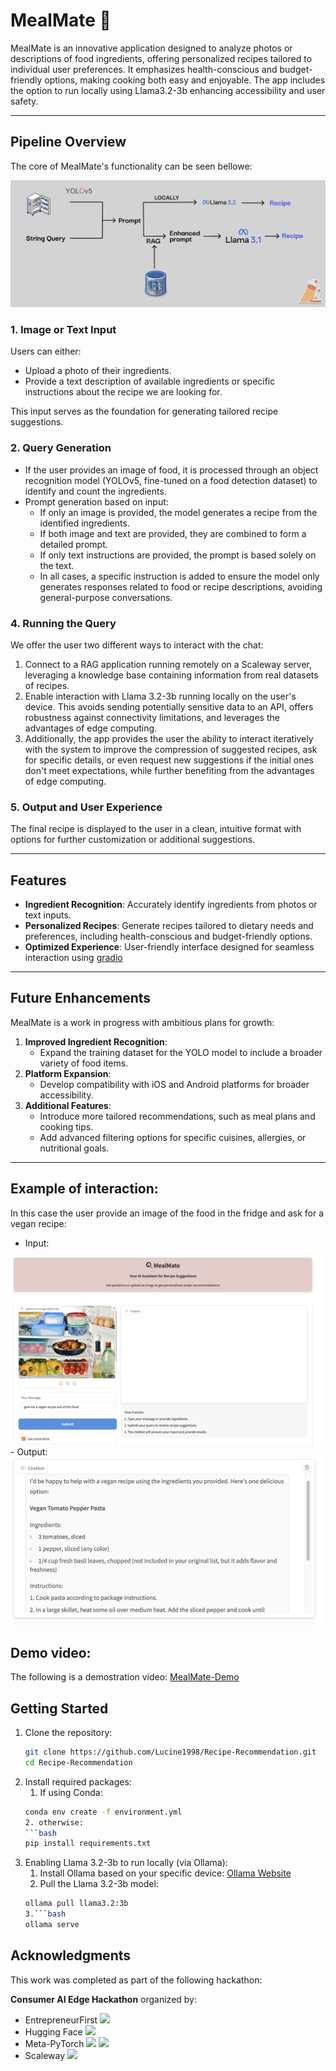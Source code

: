 # MealMate 🍳

MealMate is an innovative application designed to analyze photos or descriptions of food ingredients, offering personalized recipes tailored to individual user preferences. It emphasizes health-conscious and budget-friendly options, making cooking both easy and enjoyable. The app includes the option to run locally using Llama3.2-3b enhancing accessibility and user safety.

---

## Pipeline Overview

The core of MealMate's functionality can be seen bellowe:

![Pipeline Overview](images/pipeline.png)

### 1. **Image or Text Input**
Users can either:
- Upload a photo of their ingredients.
- Provide a text description of available ingredients or specific instructions about the recipe we are looking for.

This input serves as the foundation for generating tailored recipe suggestions.

### 2. **Query Generation**
- If the user provides an image of food, it is processed through an object recognition model (YOLOv5, fine-tuned on a food detection dataset) to identify and count the ingredients.
- Prompt generation based on input:
  - If only an image is provided, the model generates a recipe from the identified ingredients.
  - If both image and text are provided, they are combined to form a detailed prompt.
  - If only text instructions are provided, the prompt is based solely on the text.
  - In all cases, a specific instruction is added to ensure the model only generates responses related to food or recipe descriptions, avoiding general-purpose conversations.

### 4. **Running the Query**
We offer the user two different ways to interact with the chat:
1. Connect to a RAG application running remotely on a Scaleway server, leveraging a knowledge base containing information from real datasets of recipes.
2. Enable interaction with Llama 3.2-3b running locally on the user's device. This avoids sending potentially sensitive data to an API, offers robustness against connectivity limitations, and leverages the advantages of edge computing.
3. Additionally, the app provides the user the ability to interact iteratively with the system to improve the compression of suggested recipes, ask for specific details, or even request new suggestions if the initial ones don't meet expectations, while further benefiting from the advantages of edge computing.
   
### 5. **Output and User Experience**
The final recipe is displayed to the user in a clean, intuitive format with options for further customization or additional suggestions.

---

## Features
- **Ingredient Recognition**: Accurately identify ingredients from photos or text inputs.
- **Personalized Recipes**: Generate recipes tailored to dietary needs and preferences, including health-conscious and budget-friendly options.
- **Optimized Experience**: User-friendly interface designed for seamless interaction using [gradio](https://www.gradio.app/)

---

## Future Enhancements
MealMate is a work in progress with ambitious plans for growth:
1. **Improved Ingredient Recognition**:
   - Expand the training dataset for the YOLO model to include a broader variety of food items.
2. **Platform Expansion**:
   - Develop compatibility with iOS and Android platforms for broader accessibility.
3. **Additional Features**:
   - Introduce more tailored recommendations, such as meal plans and cooking tips.
   - Add advanced filtering options for specific cuisines, allergies, or nutritional goals.

---

## Example of interaction:
In this case the user provide an image of the food in the fridge and ask for a vegan recipe:

- Input:
<img src="images/example_vegan_input.png" width="500" />
- Output:
<img src="images/example_vegan_output.png" width="500" />

## Demo video:

The following is a demostration video: [MealMate-Demo](https://drive.google.com/file/d/1XGPk7EdBovpzDkAAA8mPppz-15LHNB2m/view?usp=drive_link)

## Getting Started

1. Clone the repository:
   ```bash
   git clone https://github.com/Lucine1998/Recipe-Recommendation.git
   cd Recipe-Recommendation
2. Install required packages:
   1. If using Conda:
   ```bash
   conda env create -f environment.yml
   2. otherwise:
   ```bash
   pip install requirements.txt
3. Enabling Llama 3.2-3b to run locally (via Ollama):
   1. Install Ollama based on your specific device: [Ollama Website](https://ollama.com/download)
   2. Pull the Llama 3.2-3b model:
   ```bash
   ollama pull llama3.2:3b
   3.```bash
   ollama serve

## Acknowledgments

This work was completed as part of the following hackathon:

**Consumer AI Edge Hackathon** organized by:
- EntrepreneurFirst <img src="images/ef.png" width="30" />
- Hugging Face <img src="images/hf.png" width="30" />
- Meta-PyTorch <img src="images/Meta-Logo.png" width="30" />  <img src="images/PyTorch_logo_icon.svg" width="20" />
- Scaleway <img src="images/Scaleway.png" width="30" />



        
